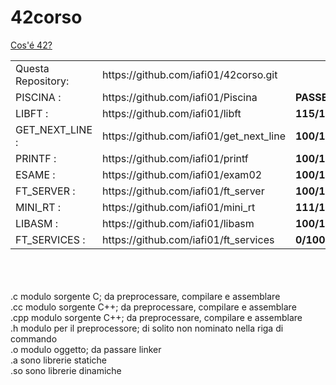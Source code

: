 # 42corso
<a href="https://www.42roma.it">Cos'é 42?</a>
<table>
 <tr>
<td>Questa Repository:</td><td> https://github.com/iafi01/42corso.git</td><td></td>
 </tr>
 <tr>
<td>PISCINA :</td><td> https://github.com/iafi01/Piscina</td><td><b>PASSED</b></td>
 </tr>
 <tr>
<td>LIBFT :</td><td> https://github.com/iafi01/libft</td><td> <b>115/100</b></td>
 </tr>
 <tr>
<td>GET_NEXT_LINE :</td><td> https://github.com/iafi01/get_next_line</td><td> <b>100/100</b></td>
 </tr>
 <tr>
<td>PRINTF :</td><td> https://github.com/iafi01/printf</td><td><b>100/100</b></td>
 </tr>
 <tr>
<td>ESAME :</td><td> https://github.com/iafi01/exam02</td><td><b>100/100</b></td>
 </tr>
 <tr>
<td>FT_SERVER :</td><td> https://github.com/iafi01/ft_server</td><td><b>100/100</b></td>
 </tr>
  <tr>
<td>MINI_RT :</td><td> https://github.com/iafi01/mini_rt</td><td><b>111/100</b></td>
 </tr>
 <tr>
<td>LIBASM :</td><td> https://github.com/iafi01/libasm</td><td><b>100/100</b></td>
 </tr>
 <tr>
<td>FT_SERVICES :</td><td> https://github.com/iafi01/ft_services</td><td><b>0/100</b></td>
 </tr>
</table>
<br><br><br>
 .c    modulo sorgente C; da preprocessare, compilare e assemblare<br>
 .cc   modulo sorgente C++; da preprocessare, compilare e assemblare<br>
 .cpp  modulo sorgente C++; da preprocessare, compilare e assemblare<br>
 .h    modulo per il preprocessore; di solito non nominato nella riga di commando<br>
 .o    modulo oggetto; da passare linker<br>
 .a    sono librerie statiche<br>
 .so   sono librerie dinamiche<br>
